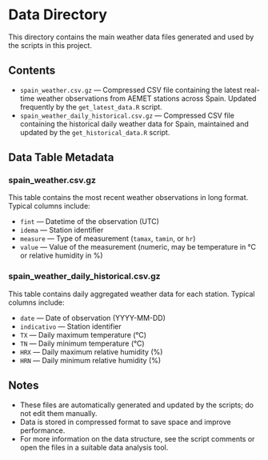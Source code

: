 # Data Directory

This directory contains the main weather data files generated and used by the scripts in this project.

## Contents
- `spain_weather.csv.gz` — Compressed CSV file containing the latest real-time weather observations from AEMET stations across Spain. Updated frequently by the `get_latest_data.R` script.
- `spain_weather_daily_historical.csv.gz` — Compressed CSV file containing the historical daily weather data for Spain, maintained and updated by the `get_historical_data.R` script.

## Data Table Metadata

### spain_weather.csv.gz
This table contains the most recent weather observations in long format. Typical columns include:
- `fint` — Datetime of the observation (UTC)
- `idema` — Station identifier
- `measure` — Type of measurement (`tamax`, `tamin`, or `hr`)
- `value` — Value of the measurement (numeric, may be temperature in °C or relative humidity in %)

### spain_weather_daily_historical.csv.gz
This table contains daily aggregated weather data for each station. Typical columns include:
- `date` — Date of observation (YYYY-MM-DD)
- `indicativo` — Station identifier
- `TX` — Daily maximum temperature (°C)
- `TN` — Daily minimum temperature (°C)
- `HRX` — Daily maximum relative humidity (%)
- `HRN` — Daily minimum relative humidity (%)

## Notes
- These files are automatically generated and updated by the scripts; do not edit them manually.
- Data is stored in compressed format to save space and improve performance.
- For more information on the data structure, see the script comments or open the files in a suitable data analysis tool.
